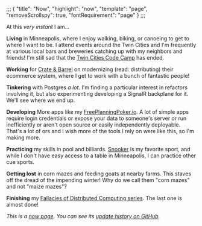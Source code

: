 ;;;
{
	"title": "Now",
	"highlight": "now",
	"template": "page",
	"removeScrollspy": true,
	"fontRequirement": "page"
}
;;;

At this _very instant_ I am...

**Living** in Minneapolis, where I enjoy walking, biking, or canoeing to get to where I want to be. I attend events around the Twin Cities and I'm frequently at various local bars and breweries catching up with my neighbors and friends! I'm still sad that the [Twin Cities Code Camp](https://twincitiescodecamp.com/) has ended.

**Working** for [Crate & Barrel](https://www.crateandbarrel.com) on modernizing (read: distributing) their ecommerce system, where I get to work with a bunch of fantastic people!

**Tinkering** with Postgres _a lot_. I'm finding a particular interest in refactors involving it, but also experimenting developing a SignalR backplane for it. We'll see where we end up.

**Developing** More apps like my [FreePlanningPoker.io](https://ian.wold.guru/Posts/free_planning_poker.html). A lot of simple apps require login credentials or expose your data to someone's server or run inefficiently or aren't open source or easily independently deployable. That's a lot of ors and I wish more of the tools I rely on were like this, so I'm making more.

**Practicing** my skills in pool and billiards. [Snooker](https://en.wikipedia.org/wiki/Snooker) is my favorite sport, and while I don't have easy access to a table in Minneapolis, I can practice other cue sports.

**Getting lost** in corn mazes and feeding goats at nearby farms. This staves off the dread of the impending winter! Why do we call them "corn mazes" and not "maize mazes"?

**Finishing** my [Fallacies of Distributed Computing series](https://ian.wold.guru/Series/fallacies_distributed_computing.html). The last one is almost done!

_This is a [now page](https://nownownow.com/about). You can see its [update history on GitHub](https://github.com/IanWold/ianwold.github.io/commits/master/Site/now.md)._
